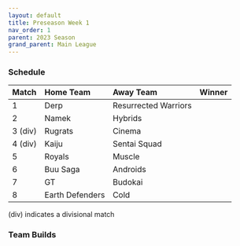```yaml
---
layout: default
title: Preseason Week 1
nav_order: 1
parent: 2023 Season
grand_parent: Main League
---
```

### Schedule


| Match   | Home Team       | Away Team            | Winner |
|:--------|:----------------|:---------------------|:-------|
| 1       | Derp            | Resurrected Warriors |        |
| 2       | Namek           | Hybrids              |        |
| 3 (div) | Rugrats         | Cinema               |        |
| 4 (div) | Kaiju           | Sentai Squad         |        |
| 5       | Royals          | Muscle               |        |
| 6       | Buu Saga        | Androids             |        |
| 7       | GT              | Budokai              |        |
| 8       | Earth Defenders | Cold                 |        |



(div) indicates a divisional match

### Team Builds


